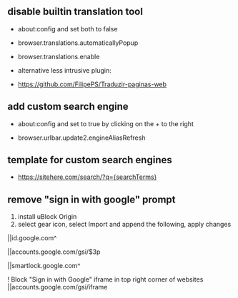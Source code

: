 ## disable builtin translation tool

* about:config and set both to false

* browser.translations.automaticallyPopup

* browser.translations.enable

* alternative less intrusive plugin: 
* https://github.com/FilipePS/Traduzir-paginas-web

## add custom search engine

* about:config and set to true by clicking on the + to the right

* browser.urlbar.update2.engineAliasRefresh

## template for custom search engines

* https://sitehere.com/search/?q={searchTerms}

## remove "sign in with google" prompt

  1. install uBlock Origin
  2. select gear icon, select Import and append the following, apply changes

||id.google.com^

||accounts.google.com/gsi/$3p

||smartlock.google.com^

! Block "Sign in with Google" iframe in top right corner of websites ||accounts.google.com/gsi/iframe 
